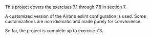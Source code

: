 This project covers the exercises 7.1 through 7.8 in section 7.

A customized version of the Airbnb eslint configuration is used. Some customizations are non idiomatic and made purely for convenience.

So far, the project is complete up to exercise 7.3.